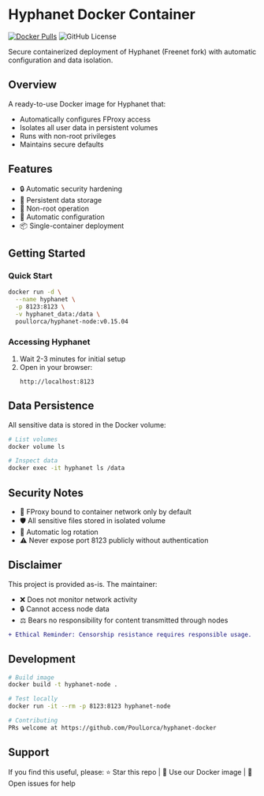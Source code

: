 # Hyphanet Docker Container

[![Docker Pulls](https://img.shields.io/docker/pulls/poullorca/hyphanet-node)](https://hub.docker.com/r/poullorca/hyphanet-node)
![GitHub License](https://img.shields.io/github/license/PoulLorca/hyphanet-docker)

Secure containerized deployment of Hyphanet (Freenet fork) with automatic configuration and data isolation.

## Overview

A ready-to-use Docker image for Hyphanet that:
- Automatically configures FProxy access
- Isolates all user data in persistent volumes
- Runs with non-root privileges
- Maintains secure defaults

## Features

- 🔒 Automatic security hardening
- 💾 Persistent data storage
- 🚫 Non-root operation
- 🔄 Automatic configuration
- 📦 Single-container deployment

## Getting Started

### Quick Start
```bash
docker run -d \
  --name hyphanet \
  -p 8123:8123 \
  -v hyphanet_data:/data \
  poullorca/hyphanet-node:v0.15.04
```

### Accessing Hyphanet
1. Wait 2-3 minutes for initial setup
2. Open in your browser:
   ```
   http://localhost:8123
   ```

## Data Persistence
All sensitive data is stored in the Docker volume:
```bash
# List volumes
docker volume ls

# Inspect data
docker exec -it hyphanet ls /data
```

## Security Notes
- 🔐 FProxy bound to container network only by default
- 🛡️ All sensitive files stored in isolated volume
- 📜 Automatic log rotation
- ⚠️ Never expose port 8123 publicly without authentication

## Disclaimer
This project is provided as-is. The maintainer:
- ❌ Does not monitor network activity
- 🔒 Cannot access node data
- ⚖️ Bears no responsibility for content transmitted through nodes

```diff
+ Ethical Reminder: Censorship resistance requires responsible usage.
```

## Development
```bash
# Build image
docker build -t hyphanet-node .

# Test locally
docker run -it --rm -p 8123:8123 hyphanet-node

# Contributing
PRs welcome at https://github.com/PoulLorca/hyphanet-docker
```

## Support
If you find this useful, please:
⭐ Star this repo | 🐳 Use our Docker image | 💬 Open issues for help